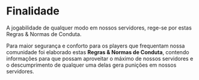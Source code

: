 # Finalidade

A jogabilidade de qualquer modo em nossos servidores, rege-se por estas Regras & Normas de Conduta.

Para maior segurança e conforto para os players que frequentam nossa comunidade foi elaborado estas **Regras & Normas de Conduta**, contendo informações para que possam aproveitar o máximo de nossos servidores e o descumprimento de qualquer uma delas gera punições em nossos servidores.

